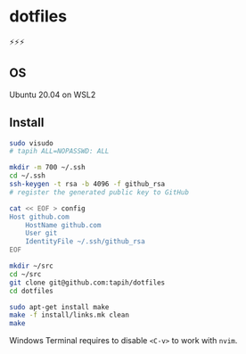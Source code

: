 # dotfiles

⚡⚡⚡

## OS

Ubuntu 20.04 on WSL2

## Install

```bash
sudo visudo
# tapih ALL=NOPASSWD: ALL

mkdir -m 700 ~/.ssh
cd ~/.ssh
ssh-keygen -t rsa -b 4096 -f github_rsa
# register the generated public key to GitHub

cat << EOF > config
Host github.com
    HostName github.com
    User git
    IdentityFile ~/.ssh/github_rsa
EOF

mkdir ~/src
cd ~/src
git clone git@github.com:tapih/dotfiles
cd dotfiles

sudo apt-get install make
make -f install/links.mk clean
make
```

Windows Terminal requires to disable `<C-v>` to work with `nvim`.
